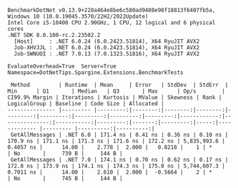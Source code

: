 
    BenchmarkDotNet v0.13.9+228a464e8be6c580ad9408e98f18813f6407fb5a, Windows 10 (10.0.19045.3570/22H2/2022Update)
    Intel Core i5-10400 CPU 2.90GHz, 1 CPU, 12 logical and 6 physical cores
    .NET SDK 8.0.100-rc.2.23502.2
      [Host]     : .NET 6.0.24 (6.0.2423.51814), X64 RyuJIT AVX2
      Job-XHVJJL : .NET 6.0.24 (6.0.2423.51814), X64 RyuJIT AVX2
      Job-SWNUOI : .NET 7.0.13 (7.0.1323.51816), X64 RyuJIT AVX2

    EvaluateOverhead=True  Server=True  Namespace=DotNetTips.Spargine.Extensions.BenchmarkTests  

     Method         | Runtime  | Mean     | Error   | StdDev  | StdErr  | Min      | Q1       | Median   | Q3       | Max      | Op/s        | CI99.9% Margin | Iterations | Kurtosis | MValue | Skewness | Rank | LogicalGroup | Baseline | Code Size | Allocated |
    --------------- |--------- |---------:|--------:|--------:|--------:|---------:|---------:|---------:|---------:|---------:|------------:|---------------:|-----------:|---------:|-------:|---------:|-----:|------------- |--------- |----------:|----------:|
     GetAllMessages | .NET 6.0 | 171.4 ns | 0.41 ns | 0.36 ns | 0.10 ns | 170.9 ns | 171.1 ns | 171.3 ns | 171.6 ns | 172.2 ns | 5,835,993.6 |      0.4057 ns |      14.00 |    2.778 |  2.000 |   0.8218 |    1 | *            | No       |     739 B |     144 B |
     GetAllMessages | .NET 7.0 | 174.1 ns | 0.70 ns | 0.62 ns | 0.17 ns | 172.8 ns | 173.9 ns | 174.1 ns | 174.3 ns | 175.0 ns | 5,744,607.3 |      0.7011 ns |      14.00 |    2.610 |  2.000 |  -0.5664 |    2 | *            | No       |     745 B |     144 B |

